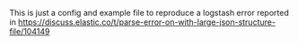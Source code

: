 This is just a config and example file to reproduce a logstash error reported in https://discuss.elastic.co/t/parse-error-on-with-large-json-structure-file/104149

